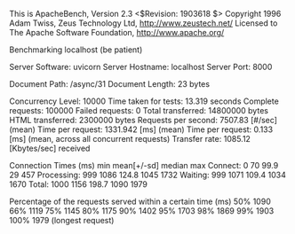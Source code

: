 This is ApacheBench, Version 2.3 <$Revision: 1903618 $>
Copyright 1996 Adam Twiss, Zeus Technology Ltd, http://www.zeustech.net/
Licensed to The Apache Software Foundation, http://www.apache.org/

Benchmarking localhost (be patient)


Server Software:        uvicorn
Server Hostname:        localhost
Server Port:            8000

Document Path:          /async/31
Document Length:        23 bytes

Concurrency Level:      10000
Time taken for tests:   13.319 seconds
Complete requests:      100000
Failed requests:        0
Total transferred:      14800000 bytes
HTML transferred:       2300000 bytes
Requests per second:    7507.83 [#/sec] (mean)
Time per request:       1331.942 [ms] (mean)
Time per request:       0.133 [ms] (mean, across all concurrent requests)
Transfer rate:          1085.12 [Kbytes/sec] received

Connection Times (ms)
              min  mean[+/-sd] median   max
Connect:        0   70  99.9     29     457
Processing:   999 1086 124.8   1045    1732
Waiting:      999 1071 109.4   1034    1670
Total:       1000 1156 198.7   1090    1979

Percentage of the requests served within a certain time (ms)
  50%   1090
  66%   1119
  75%   1145
  80%   1175
  90%   1402
  95%   1703
  98%   1869
  99%   1903
 100%   1979 (longest request)
